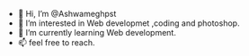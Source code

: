 - 👋 Hi, I’m @Ashwameghpst
- 👀 I’m interested in Web developmet ,coding and photoshop.
- 🌱 I’m currently learning Web development.
- 📫 feel free to reach.

<!---
Ashwameghpst/Ashwameghpst is a ✨ special ✨ repository because its `README.md` (this file) appears on your GitHub profile.
You can click the Preview link to take a look at your changes.
--->
